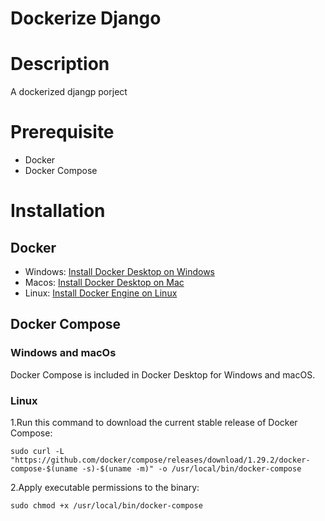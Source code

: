 # Dockerize Django
# Description
A dockerized djangp porject
# Prerequisite
- Docker
- Docker Compose
# Installation
## Docker
- Windows: [Install Docker Desktop on Windows](https://docs.docker.com/desktop/windows/install/)
- Macos: [Install Docker Desktop on Mac](https://docs.docker.com/desktop/mac/install/)
- Linux: [Install Docker Engine on Linux](https://docs.docker.com/engine/install/)
## Docker Compose
### Windows and macOs
Docker Compose is included in Docker Desktop for Windows and macOS.
### Linux
1.Run this command to download the current stable release of Docker Compose:
```
sudo curl -L "https://github.com/docker/compose/releases/download/1.29.2/docker-compose-$(uname -s)-$(uname -m)" -o /usr/local/bin/docker-compose
```
2.Apply executable permissions to the binary:
```
sudo chmod +x /usr/local/bin/docker-compose
```
